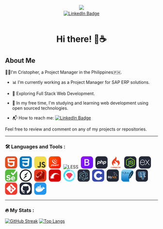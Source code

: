 <div id="header" align="center">
  <img src="https://media.giphy.com/media/R12kzU7aoYqDJs6C4H/giphy.gif" width="400"/>
  <div id="badges">
    <a href="https://www.linkedin.com/in/cristopher-art-go-842835196/"><img src="https://img.shields.io/badge/LinkedIn-blue?style=for-the-badge&logo=linkedin&logoColor=white" alt="LinkedIn Badge"/></a><br>
    <img src="https://komarev.com/ghpvc/?username=CristopherArtGo&style=flat-square&color=blue" alt=""/>
  </div>
  <h1>Hi there! 👋☕️</h1>
</div>

<h2>About Me</h2>

👨‍💻I'm Cristopher, a Project Manager in the Philippines🇵🇭.
- 📊 I’m currently working as a Project Manager for SAP ERP solutions.

- 🌱 Exploring Full Stack Web Development.

- 📖 In my free time, I'm studying and learning web development using open sourced technologies.

- 📬 How to reach me: <a href="https://www.linkedin.com/in/cristopher-art-go-842835196/"><img src="https://img.shields.io/badge/LinkedIn-blue?style=for-the-badge&logo=linkedin&logoColor=white" alt="LinkedIn Badge"/></a>

Feel free to review and comment on any of my projects or repositories.

---

### 🛠️ Languages and Tools :
<div>
  <img src="https://github.com/tandpfun/skill-icons/blob/main/icons/HTML.svg" title="HTML5" alt="HTML" width="40" height="40"/>&nbsp;
  <img src="https://github.com/tandpfun/skill-icons/blob/main/icons/CSS.svg"  title="CSS3" alt="CSS" width="40" height="40"/>&nbsp;
  <img src="https://github.com/tandpfun/skill-icons/blob/main/icons/JavaScript.svg" title="JavaScript" alt="JavaScript" width="40" height="40"/>&nbsp;
  <img src="https://github.com/tandpfun/skill-icons/blob/main/icons/JQuery.svg" title="JQuery" alt="JQuery" width="40" height="40"/>&nbsp;
  <img src="https://github.com/tandpfun/skill-icons/blob/main/icons/Less-Dark.svg" title="LESS" alt="LESS" width="40" height="40"/>&nbsp;
  <img src="https://github.com/tandpfun/skill-icons/blob/main/icons/Bootstrap.svg" title="Bootstrap" alt="Bootstrap" width="40" height="40"/>&nbsp; 
  <img src="https://github.com/tandpfun/skill-icons/blob/main/icons/PHP-Dark.svg" title="PHP" **alt="PHP" width="40" height="40"/>&nbsp;
  <img src="https://github.com/devicons/devicon/blob/master/icons/codeigniter/codeigniter-plain-wordmark.svg" title="CodeIgniter" **alt="CodeIgniter" width="40" height="40"/>&nbsp;
  <img src="https://github.com/tandpfun/skill-icons/blob/main/icons/NodeJS-Dark.svg" title="NodeJS" **alt="NodeJS" width="40" height="40"/>&nbsp;
  <img src="https://github.com/tandpfun/skill-icons/blob/main/icons/ExpressJS-Dark.svg" title="Express" **alt="Express" width="40" height="40"/>&nbsp;
  <img src="https://github.com/tandpfun/skill-icons/blob/main/icons/Selenium.svg" title="Selenium" **alt="Selenium" width="40" height="40"/>&nbsp;
  <img src="https://github.com/devicons/devicon/blob/master/icons/socketio/socketio-original.svg" title="Socket.io" **alt="Socket.io" width="40" height="40"/>&nbsp;
  <img src="https://github.com/tandpfun/skill-icons/blob/main/icons/Ruby.svg" title="Ruby" **alt="Ruby" width="40" height="40"/>&nbsp;
  <img src="https://github.com/tandpfun/skill-icons/blob/main/icons/Rails.svg" title="Rails" **alt="Rails" width="40" height="40"/>&nbsp;
  <img src="https://github.com/devicons/devicon/blob/master/icons/rspec/rspec-original.svg" title="Rspec" **alt="Rspec" width="40" height="40"/>&nbsp;
  <img src="https://github.com/tandpfun/skill-icons/blob/main/icons/Electron.svg" title="Electron" **alt="Electron" width="40" height="40"/>&nbsp;
  <img src="https://github.com/tandpfun/skill-icons/blob/main/icons/C.svg" title="C" alt="C" width="40" height="40"/>&nbsp;
  <img src="https://github.com/tandpfun/skill-icons/blob/main/icons/MySQL-Dark.svg" title="MySQL" **alt="MySQL" width="40" height="40"/>&nbsp;
  <img src="https://github.com/tandpfun/skill-icons/blob/main/icons/SQLite.svg" title="SQLite" **alt="SQLite" width="40" height="40"/>&nbsp;
  <img src="https://github.com/tandpfun/skill-icons/blob/main/icons/PostgreSQL-Dark.svg" title="PosgreSQL" **alt="PosgreSQL" width="40" height="40"/>&nbsp;
  <img src="https://github.com/tandpfun/skill-icons/blob/main/icons/Git.svg" title="Git" **alt="Git" width="40" height="40"/>&nbsp;
  <img src="https://github.com/tandpfun/skill-icons/blob/main/icons/Github-Dark.svg" title="GitHub" **alt="GitHub" width="40" height="40"/>&nbsp;
  <img src="https://github.com/tandpfun/skill-icons/blob/main/icons/Docker.svg" title="Docker" **alt="Docker" width="40" height="40"/>&nbsp;
</div>

---

### :fire: My Stats :
[![GitHub Streak](http://github-readme-streak-stats.herokuapp.com?user=CristopherArtGo&theme=dark&date_format=M%20j%5B%2C%20Y%5D)](https://git.io/streak-stats)
[![Top Langs](https://github-readme-stats.vercel.app/api/top-langs/?username=CristopherArtGo&layout=compact&theme=vision-friendly-dark)](https://github.com/anuraghazra/github-readme-stats)
